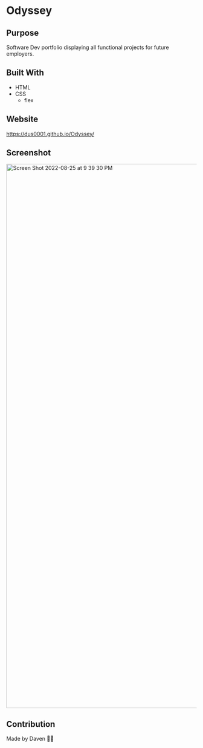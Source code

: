 # Odyssey

## Purpose
Software Dev portfolio displaying all functional projects for future employers.

## Built With
* HTML
* CSS
  * flex

## Website
https://dus0001.github.io/Odyssey/

## Screenshot
<img width="1440" alt="Screen Shot 2022-08-25 at 9 39 30 PM" src="https://user-images.githubusercontent.com/109925067/186805225-506a4f7b-3717-452e-a5ee-89f8144c1343.png">


## Contribution
Made by Daven ✍🏾
